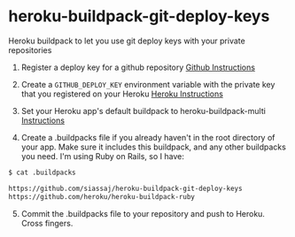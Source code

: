 # heroku-buildpack-git-deploy-keys
Heroku buildpack to let you use git deploy keys with your private repositories


1) Register a deploy key for a github repository
[Github Instructions](https://developer.github.com/guides/managing-deploy-keys/#deploy-keys)

2) Create a ```GITHUB_DEPLOY_KEY``` environment variable with the private key that you registered on your Heroku
[Heroku Instructions](https://devcenter.heroku.com/articles/config-vars#setting-up-config-vars-for-a-deployed-application)

3) Set your Heroku app's default buildpack to heroku-buildpack-multi
[Instructions](https://github.com/heroku/heroku-buildpack-multi)

4) Create a .buildpacks file if you already haven't in the root directory of your app. Make sure it includes this buildpack, and any other buildpacks you need. I'm using Ruby on Rails, so I have:

```sh
$ cat .buildpacks

https://github.com/siassaj/heroku-buildpack-git-deploy-keys
https://github.com/heroku/heroku-buildpack-ruby
```

5) Commit the .buildpacks file to your repository and push to Heroku. Cross fingers.
